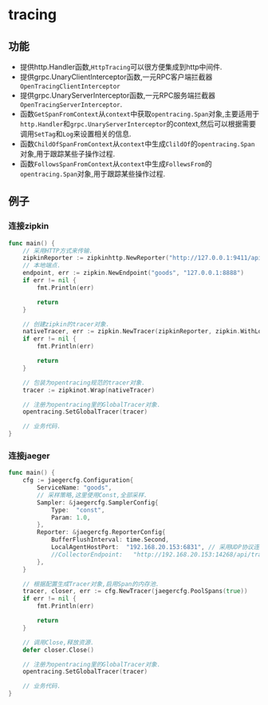 # tracing

## 功能
* 提供http.Handler函数,`HttpTracing`可以很方便集成到http中间件.
* 提供grpc.UnaryClientInterceptor函数,一元RPC客户端拦截器`OpenTracingClientInterceptor`
* 提供grpc.UnaryServerInterceptor函数,一元RPC服务端拦截器`OpenTracingServerInterceptor`.
* 函数`GetSpanFromContext`从`context`中获取`opentracing.Span`对象,主要适用于`http.Handler`和`grpc.UnaryServerInterceptor`的context,然后可以根据需要调用`SetTag`和`Log`来设置相关的信息.
* 函数`ChildOfSpanFromContext`从`context`中生成`ClildOf`的`opentracing.Span`对象,用于跟踪某些子操作过程.
* 函数`FollowsSpanFromContext`从`context`中生成`FollewsFrom`的`opentracing.Span`对象,用于跟踪某些操作过程.

## 例子
### 连接zipkin
``` go
func main() {
	// 采用HTTP方式来传输.
	zipkinReporter := zipkinhttp.NewReporter("http://127.0.0.1:9411/api/v2/spans")
	// 本地端点.
	endpoint, err := zipkin.NewEndpoint("goods", "127.0.0.1:8888")
	if err != nil {
		fmt.Println(err)

		return
	}

	// 创建zipkin的tracer对象.
	nativeTracer, err := zipkin.NewTracer(zipkinReporter, zipkin.WithLocalEndpoint(endpoint))
	if err != nil {
		fmt.Println(err)

		return
	}

	// 包装为opentracing规范的tracer对象.
	tracer := zipkinot.Wrap(nativeTracer)

	// 注册为opentracing里的GlobalTracer对象.
	opentracing.SetGlobalTracer(tracer)

	// 业务代码.
}
```
### 连接jaeger
``` go
func main() {
	cfg := jaegercfg.Configuration{
		ServiceName: "goods",
		// 采样策略,这里使用Const,全部采样.
		Sampler: &jaegercfg.SamplerConfig{
			Type:  "const",
			Param: 1.0,
		},
		Reporter: &jaegercfg.ReporterConfig{
			BufferFlushInterval: time.Second,
			LocalAgentHostPort:  "192.168.20.153:6831", // 采用UDP协议连接Agent.
			//CollectorEndpoint:   "http://192.168.20.153:14268/api/traces", // 采用HTTP协议直连Collector
		},
	}

	// 根据配置生成Tracer对象,启用Span的内存池.
	tracer, closer, err := cfg.NewTracer(jaegercfg.PoolSpans(true))
	if err != nil {
		fmt.Println(err)

		return
	}

	// 调用Close,释放资源.
	defer closer.Close()

	// 注册为opentracing里的GlobalTracer对象.
	opentracing.SetGlobalTracer(tracer)

	// 业务代码.
}
```